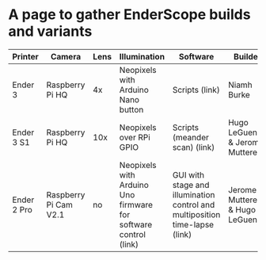 # A page to gather EnderScope builds and variants
| Printer | Camera | Lens | Illumination | Software | Builder | Comments |
| ----------- | ----------- | ----------- | ----------- | ----------- | ----------- | ----------- |
| Ender 3  | Raspberry Pi HQ | 4x | Neopixels with Arduino Nano button | Scripts (link)| Niamh Burke| Original EnderScope |
| Ender 3 S1 | Raspberry Pi HQ | 10x | Neopixels over RPi GPIO | Scripts (meander scan) (link)| Hugo LeGuenno & Jerome Mutterer| Built for MiFoBio2023 |
| Ender 2 Pro | Raspberry Pi Cam V2.1 | no | Neopixels with Arduino Uno firmware for software control (link)| GUI with stage and illumination control and multiposition time-lapse (link)| Jerome Mutterer & Hugo LeGuenno | Built for MiFoBio2023 |
